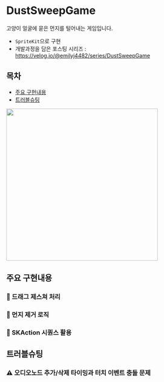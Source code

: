 # DustSweepGame
고양이 얼굴에 묻은 먼지를 털어내는 게임입니다.
- `SpriteKit`으로 구현
- 개발과정을 담은 포스팅 시리즈 : https://velog.io/@emilyj4482/series/DustSweepGame

## 목차
- [주요 구현내용](#주요-구현내용)
- [트러블슈팅](#트러블슈팅)

<img src="https://github.com/user-attachments/assets/88b641d3-f584-4bfc-a556-c2c05f302422" width=400>

## 주요 구현내용
### 📌 드래그 제스쳐 처리

### 📌 먼지 제거 로직

### 📌 SKAction 시퀀스 활용

## 트러블슈팅
### ⚠️ 오디오노드 추가/삭제 타이밍과 터치 이벤트 충돌 문제
